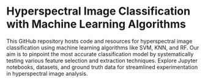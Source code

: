 # Hyperspectral Image Classification with Machine Learning Algorithms
This GitHub repository hosts code and resources for hyperspectral image classification using machine learning algorithms like SVM, KNN, and RF. Our aim is to pinpoint the most accurate classification model by systematically testing various feature selection and extraction techniques. Explore Jupyter notebooks, datasets, and ground truth data for streamlined experimentation in hyperspectral image analysis.
